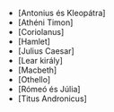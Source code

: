 * [Antonius és Kleopátra]
* [Athéni Timon]
* [Coriolanus]
* [Hamlet]
* [Julius Caesar]
* [Lear király]
* [Macbeth]
* [Othello]
* [Rómeó és Júlia]
* [Titus Andronicus]
